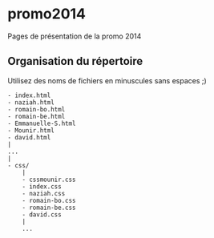 promo2014
=========

Pages de présentation de la promo 2014

## Organisation du répertoire

Utilisez des noms de fichiers en minuscules sans espaces ;)

    - index.html
    - naziah.html
    - romain-bo.html
    - romain-be.html
    - Emmanuelle-S.html
    - Mounir.html
    - david.html
    |
    ...
    |
    - css/
        |
        - cssmounir.css
        - index.css
        - naziah.css
        - romain-bo.css
        - romain-be.css
        - david.css
        |
        ...
